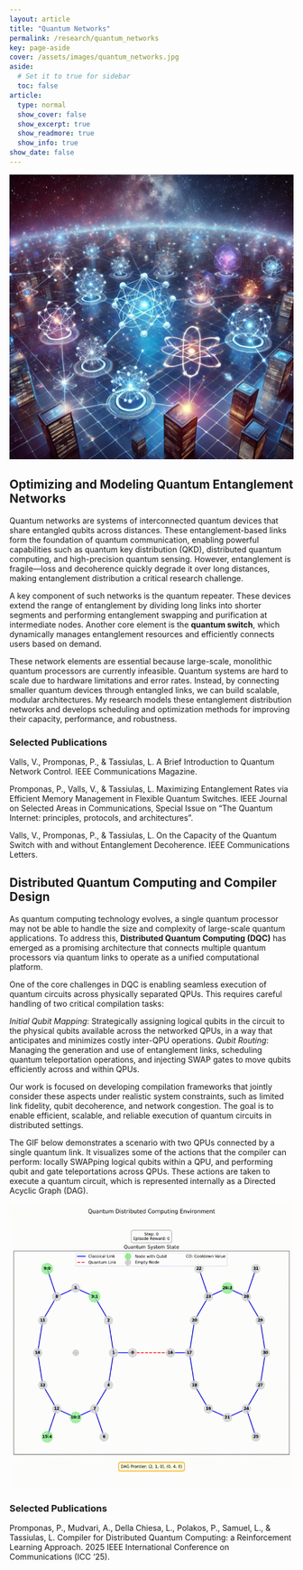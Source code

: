 ```yaml
---
layout: article
title: "Quantum Networks"
permalink: /research/quantum_networks
key: page-aside
cover: /assets/images/quantum_networks.jpg
aside:
  # Set it to true for sidebar
  toc: false
article:
  type: normal
  show_cover: false
  show_excerpt: true
  show_readmore: true
  show_info: true
show_date: false
---
```


![/assets/images/quantum_networks.jpg](/assets/images/quantum_networks.jpg)










## Optimizing and Modeling Quantum Entanglement Networks

Quantum networks are systems of interconnected quantum devices that share entangled qubits across distances. These entanglement-based links form the foundation of quantum communication, enabling powerful capabilities such as quantum key distribution (QKD), distributed quantum computing, and high-precision quantum sensing. However, entanglement is fragile—loss and decoherence quickly degrade it over long distances, making entanglement distribution a critical research challenge.
           
            
A key component of such networks is the quantum repeater. These devices extend the range of entanglement by dividing long links into shorter segments and performing entanglement swapping and purification at intermediate nodes. Another core element is the <strong>quantum switch</strong>, which dynamically manages entanglement resources and efficiently connects users based on demand.
            
            
These network elements are essential because large-scale, monolithic quantum processors are currently infeasible. Quantum systems are hard to scale due to hardware limitations and error rates. Instead, by connecting smaller quantum devices through entangled links, we can build scalable, modular architectures. My research models these entanglement distribution networks and develops scheduling and optimization methods for improving their capacity, performance, and robustness.
        

            
### Selected Publications
      
            
Valls, V., Promponas, P., & Tassiulas, L. A Brief Introduction to Quantum Network Control. IEEE Communications Magazine.
            
Promponas, P., Valls, V., & Tassiulas, L. Maximizing Entanglement Rates via Efficient Memory Management in Flexible Quantum Switches. IEEE Journal on Selected Areas in Communications, Special Issue on “The Quantum Internet: principles, protocols, and architectures”.
        
Valls, V., Promponas, P., & Tassiulas, L. On the Capacity of the Quantum Switch with and without Entanglement Decoherence. IEEE Communications Letters.
        

## Distributed Quantum Computing and Compiler Design
        


As quantum computing technology evolves, a single quantum processor may not be able to handle the size and complexity of large-scale quantum applications. To address this, <strong>Distributed Quantum Computing (DQC)</strong> has emerged as a promising architecture that connects multiple quantum processors via quantum links to operate as a unified computational platform.
            
One of the core challenges in DQC is enabling seamless execution of quantum circuits across physically separated QPUs. This requires careful handling of two critical compilation tasks:
                
*Initial Qubit Mapping*: Strategically assigning logical qubits in the circuit to the physical qubits available across the networked QPUs, in a way that anticipates and minimizes costly inter-QPU operations.
*Qubit Routing*: Managing the generation and use of entanglement links, scheduling quantum teleportation operations, and injecting SWAP gates to move qubits efficiently across and within QPUs.
                
Our work is focused on developing compilation frameworks that jointly consider these aspects under realistic system constraints, such as limited link fidelity, qubit decoherence, and network congestion. The goal is to enable efficient, scalable, and reliable execution of quantum circuits in distributed settings.
            
The GIF below demonstrates a scenario with two QPUs connected by a single quantum link. It visualizes some of the actions that the compiler can perform: locally SWAPping logical qubits within a QPU, and performing qubit and gate teleportations across QPUs. These actions are taken to execute a quantum circuit, which is represented internally as a Directed Acyclic Graph (DAG).
           


![Distributed Quantum Compiler Demo](/assets/videos/quantum-demo.gif)


### Selected Publications

Promponas, P., Mudvari, A., Della Chiesa, L., Polakos, P., Samuel, L., & Tassiulas, L. Compiler for Distributed Quantum Computing: a Reinforcement Learning Approach. 2025 IEEE International Conference on Communications (ICC ‘25).
        

        
